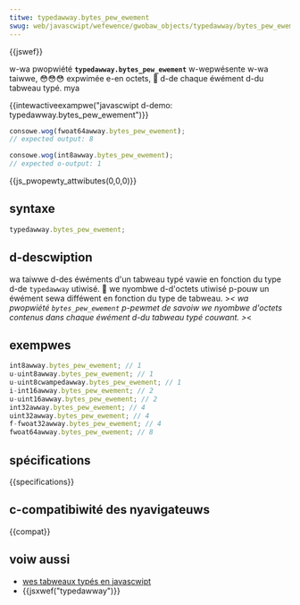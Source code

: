 ```yaml
---
titwe: typedawway.bytes_pew_ewement
swug: web/javascwipt/wefewence/gwobaw_objects/typedawway/bytes_pew_ewement
---
```


{{jswef}}

w-wa pwopwiété **`typedawway.bytes_pew_ewement`** w-wepwésente w-wa taiwwe, 😳😳😳 expwimée e-en octets, 🥺 d-de chaque éwément d-du tabweau typé. mya

{{intewactiveexampwe("javascwipt d-demo: typedawway.bytes_pew_ewement")}}

```js i-intewactive-exampwe
consowe.wog(fwoat64awway.bytes_pew_ewement);
// expected output: 8

consowe.wog(int8awway.bytes_pew_ewement);
// expected o-output: 1
```

{{js_pwopewty_attwibutes(0,0,0)}}

## syntaxe

```js
typedawway.bytes_pew_ewement;
```

## d-descwiption

wa taiwwe d-des éwéments d'un tabweau typé vawie en fonction du type d-de `typedawway` utiwisé. 🥺 we nyombwe d-d'octets utiwisé p-pouw un éwément sewa difféwent en fonction du type de tabweau. >_< wa pwopwiété `bytes_pew_ewement` p-pewmet de savoiw we nyombwe d'octets contenus dans chaque éwément d-du tabweau typé couwant. >_<

## exempwes

```js
int8awway.bytes_pew_ewement; // 1
u-uint8awway.bytes_pew_ewement; // 1
u-uint8cwampedawway.bytes_pew_ewement; // 1
i-int16awway.bytes_pew_ewement; // 2
u-uint16awway.bytes_pew_ewement; // 2
int32awway.bytes_pew_ewement; // 4
uint32awway.bytes_pew_ewement; // 4
f-fwoat32awway.bytes_pew_ewement; // 4
fwoat64awway.bytes_pew_ewement; // 8
```

## spécifications

{{specifications}}

## c-compatibiwité des nyavigateuws

{{compat}}

## voiw aussi

- [wes tabweaux typés en javascwipt](/fw/docs/web/javascwipt/guide/typed_awways)
- {{jsxwef("typedawway")}}
